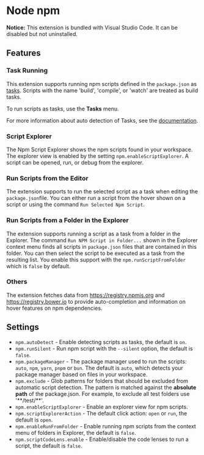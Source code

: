 # Node npm

**Notice:** This extension is bundled with Visual Studio Code. It can be
disabled but not uninstalled.

## Features

### Task Running

This extension supports running npm scripts defined in the `package.json` as
[tasks](https://code.visualstudio.com/docs/editor/tasks). Scripts with the name
'build', 'compile', or 'watch' are treated as build tasks.

To run scripts as tasks, use the **Tasks** menu.

For more information about auto detection of Tasks, see the
[documentation](https://code.visualstudio.com/Docs/editor/tasks#_task-autodetection).

### Script Explorer

The Npm Script Explorer shows the npm scripts found in your workspace. The
explorer view is enabled by the setting `npm.enableScriptExplorer`. A script can
be opened, run, or debug from the explorer.

### Run Scripts from the Editor

The extension supports to run the selected script as a task when editing the
`package.json`file. You can either run a script from the hover shown on a script
or using the command `Run Selected Npm Script`.

### Run Scripts from a Folder in the Explorer

The extension supports running a script as a task from a folder in the Explorer.
The command `Run NPM Script in Folder...` shown in the Explorer context menu
finds all scripts in `package.json` files that are contained in this folder. You
can then select the script to be executed as a task from the resulting list. You
enable this support with the `npm.runScriptFromFolder` which is `false` by
default.

### Others

The extension fetches data from <https://registry.npmjs.org> and
<https://registry.bower.io> to provide auto-completion and information on hover
features on npm dependencies.

## Settings

-   `npm.autoDetect` - Enable detecting scripts as tasks, the default is `on`.
-   `npm.runSilent` - Run npm script with the `--silent` option, the default is
    `false`.
-   `npm.packageManager` - The package manager used to run the scripts: `auto`,
    `npm`, `yarn`, `pnpm` or `bun`. The default is `auto`, which detects your
    package manager based on files in your workspace.
-   `npm.exclude` - Glob patterns for folders that should be excluded from
    automatic script detection. The pattern is matched against the **absolute
    path** of the package.json. For example, to exclude all test folders use
    '\*\*/test/\*\*'.
-   `npm.enableScriptExplorer` - Enable an explorer view for npm scripts.
-   `npm.scriptExplorerAction` - The default click action: `open` or `run`, the
    default is `open`.
-   `npm.enableRunFromFolder` - Enable running npm scripts from the context menu
    of folders in Explorer, the default is `false`.
-   `npm.scriptCodeLens.enable` - Enable/disable the code lenses to run a
    script, the default is `false`.
